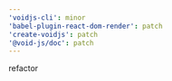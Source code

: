 ```yaml
---
'voidjs-cli': minor
'babel-plugin-react-dom-render': patch
'create-voidjs': patch
'@void-js/doc': patch
---
```


refactor
